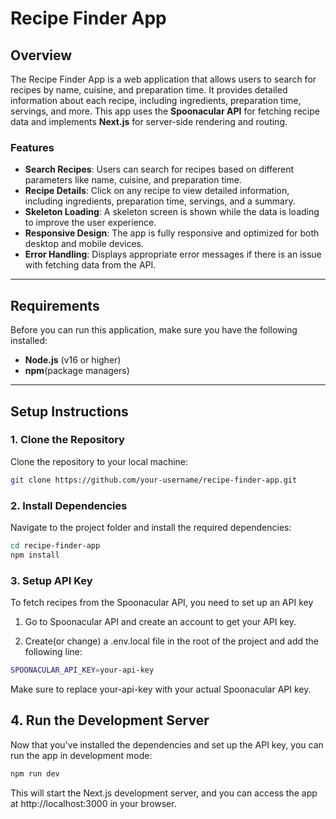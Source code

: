 # Recipe Finder App

## Overview

The Recipe Finder App is a web application that allows users to search for recipes by name, cuisine, and preparation time. It provides detailed information about each recipe, including ingredients, preparation time, servings, and more. This app uses the **Spoonacular API** for fetching recipe data and implements **Next.js** for server-side rendering and routing.

### Features

- **Search Recipes**: Users can search for recipes based on different parameters like name, cuisine, and preparation time.
- **Recipe Details**: Click on any recipe to view detailed information, including ingredients, preparation time, servings, and a summary.
- **Skeleton Loading**: A skeleton screen is shown while the data is loading to improve the user experience.
- **Responsive Design**: The app is fully responsive and optimized for both desktop and mobile devices.
- **Error Handling**: Displays appropriate error messages if there is an issue with fetching data from the API.

---

## Requirements

Before you can run this application, make sure you have the following installed:

- **Node.js** (v16 or higher)
- **npm**(package managers)

---

## Setup Instructions

### 1. Clone the Repository

Clone the repository to your local machine:

```bash
git clone https://github.com/your-username/recipe-finder-app.git
```

### 2. Install Dependencies

Navigate to the project folder and install the required dependencies:

```bash
cd recipe-finder-app
npm install
```

### 3. Setup API Key

To fetch recipes from the Spoonacular API, you need to set up an API key

1. Go to Spoonacular API and create an account to get your API key.

2. Create(or change) a .env.local file in the root of the project and add the following line:

```bash
SPOONACULAR_API_KEY=your-api-key
```

Make sure to replace your-api-key with your actual Spoonacular API key.

## 4. Run the Development Server

Now that you've installed the dependencies and set up the API key, you can run the app in development mode:

```bash
npm run dev
```

This will start the Next.js development server, and you can access the app at http://localhost:3000 in your browser.
